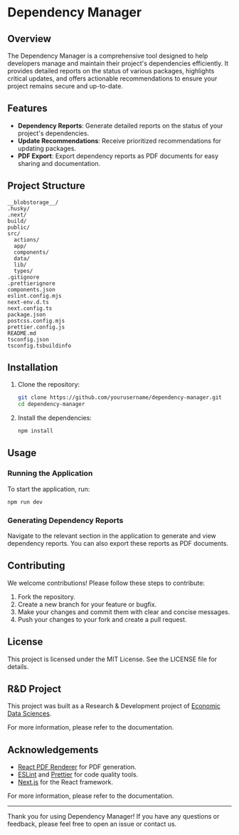 # Dependency Manager

## Overview

The Dependency Manager is a comprehensive tool designed to help developers manage and maintain their project's dependencies efficiently. It provides detailed reports on the status of various packages, highlights critical updates, and offers actionable recommendations to ensure your project remains secure and up-to-date.

## Features

- **Dependency Reports**: Generate detailed reports on the status of your project's dependencies.
- **Update Recommendations**: Receive prioritized recommendations for updating packages.
- **PDF Export**: Export dependency reports as PDF documents for easy sharing and documentation.

## Project Structure

```
__blobstorage__/
.husky/
.next/
build/
public/
src/
  actions/
  app/
  components/
  data/
  lib/
  types/
.gitignore
.prettierignore
components.json
eslint.config.mjs
next-env.d.ts
next.config.ts
package.json
postcss.config.mjs
prettier.config.js
README.md
tsconfig.json
tsconfig.tsbuildinfo
```

## Installation

1. Clone the repository:

   ```sh
   git clone https://github.com/yourusername/dependency-manager.git
   cd dependency-manager
   ```

2. Install the dependencies:
   ```sh
   npm install
   ```

## Usage

### Running the Application

To start the application, run:

```sh
npm run dev
```

### Generating Dependency Reports

Navigate to the relevant section in the application to generate and view dependency reports. You can also export these reports as PDF documents.

## Contributing

We welcome contributions! Please follow these steps to contribute:

1. Fork the repository.
2. Create a new branch for your feature or bugfix.
3. Make your changes and commit them with clear and concise messages.
4. Push your changes to your fork and create a pull request.

## License

This project is licensed under the MIT License. See the LICENSE file for details.

## R&D Project

This project was built as a Research & Development project of [Economic Data Sciences](https://economicdatasciences.com).

For more information, please refer to the documentation.

## Acknowledgements

- [React PDF Renderer](https://github.com/diegomura/react-pdf) for PDF generation.
- [ESLint](https://eslint.org/) and [Prettier](https://prettier.io/) for code quality tools.
- [Next.js](https://nextjs.org/) for the React framework.

For more information, please refer to the documentation.

---

Thank you for using Dependency Manager! If you have any questions or feedback, please feel free to open an issue or contact us.
